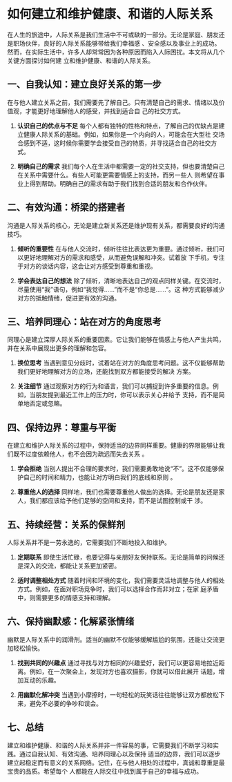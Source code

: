 ﻿# 如何建立和维护健康、和谐的人际关系

在人生的旅途中，人际关系是我们生活中不可或缺的一部分。无论是家庭、朋友还是职场伙伴，良好的人际关系能够带给我们幸福感
、安全感以及事业上的成功。然而，在实际生活中，许多人却常常因为各种原因而陷入人际困扰。本文将从几个关键方面探讨如何建
立和维护健康、和谐的人际关系。

## 一、自我认知：建立良好关系的第一步

在与他人建立关系之前，我们需要先了解自己。只有清楚自己的需求、情绪以及价值观，才能更好地理解他人的感受，并找到适合自
己的社交方式。

1. **认识自己的优点与不足**
   每个人都有独特的性格和特点，了解自己的优缺点是建立健康人际关系的基础。例如，如果你是一个内向的人，可能会在大型社
交场合感到不适，这时候你需要学会接受自己的特质，并寻找适合自己的社交方式。

2. **明确自己的需求**
   我们每个人在生活中都需要一定的社交支持，但也要清楚自己在关系中需要什么。有些人可能更需要情感上的支持，而另一些人
则希望在事业上得到帮助。明确自己的需求有助于我们找到合适的朋友和合作伙伴。

## 二、有效沟通：桥梁的搭建者

沟通是人际关系的核心，无论是建立新关系还是维护现有关系，都需要良好的沟通技巧。

1. **倾听的重要性**
   在与他人交流时，倾听往往比表达更为重要。通过倾听，我们可以更好地理解对方的需求和感受，从而避免误解和冲突。试着放
下手机，专注于对方的谈话内容，这会让对方感受到尊重和重视。

2. **学会表达自己的想法**
   除了倾听，清晰地表达自己的观点同样关键。在交流时，尽量使用“我”语句，例如“我觉得……”而不是“你总是……”。这
种方式能够减少对方的抵触情绪，促进更有效的沟通。

## 三、培养同理心：站在对方的角度思考

同理心是建立深厚人际关系的重要因素。它让我们能够在情感上与他人产生共鸣，并在关系中展现出更多的理解和包容。

1. **换位思考**
   当遇到意见分歧时，试着站在对方的角度思考问题。这不仅能够帮助我们更好地理解对方的立场，还能找到双方都能接受的解决
方案。

2. **关注细节**
   通过观察对方的行为和语言，我们可以捕捉到许多重要的信息。例如，当朋友提到最近工作上的压力时，你可以表示关心并给予
支持，而不是简单地否定或忽略。

## 四、保持边界：尊重与平衡

在建立和维护人际关系的过程中，保持适当的边界同样重要。健康的界限能够让我们既不过度依赖他人，也不会因为疏远而失去关系
。

1. **学会拒绝**
   当别人提出不合理的要求时，我们需要勇敢地说“不”。这不仅能够保护自己的时间和精力，也能让对方明白我们的底线和原则
。

2. **尊重他人的选择**
   同样地，我们也需要尊重他人做出的选择。无论是朋友还是家人，我们都应该给予他们足够的空间和支持，而不是试图控制或干
涉。

## 五、持续经营：关系的保鲜剂

人际关系并不是一劳永逸的，它需要我们不断地投入和维护。

1. **定期联系**
   即使生活忙碌，也要记得与亲朋好友保持联系。无论是简单的问候还是深入的交流，都能让关系更加紧密。

2. **适时调整相处方式**
   随着时间和环境的变化，我们需要灵活地调整与他人的相处方式。例如，在面对职场竞争时，我们可以选择合作而非对立；在家
庭矛盾中，则需要更多的情感支持和理解。

## 六、保持幽默感：化解紧张情绪

幽默是人际关系中的润滑剂。适当的幽默不仅能够缓解尴尬的氛围，还能让交流更加轻松愉快。

1. **找到共同的兴趣点**
   通过寻找与对方相同的兴趣爱好，我们可以更容易地拉近距离。例如，在一次聚会上，发现对方也喜欢摄影，你就可以借此展开
话题，增加互动的乐趣。

2. **用幽默化解冲突**
   当遇到小摩擦时，一句轻松的玩笑话往往能够让双方都放松下来，避免不必要的争吵和误会。

## 七、总结

建立和维护健康、和谐的人际关系并非一件容易的事，它需要我们不断学习和实践。通过自我认知、有效沟通、培养同理心以及保持
适当的边界，我们可以逐步建立起稳定而有意义的关系网络。记住，在与他人相处的过程中，真诚和尊重是最宝贵的品质。希望每个
人都能在人际交往中找到属于自己的幸福与成功。